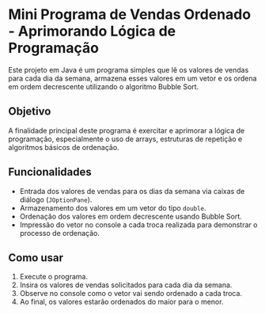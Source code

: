 # Mini Programa de Vendas Ordenado - Aprimorando Lógica de Programação

Este projeto em Java é um programa simples que lê os valores de vendas para cada dia da semana, armazena esses valores em um vetor e os ordena em ordem decrescente utilizando o algoritmo Bubble Sort. 

## Objetivo

A finalidade principal deste programa é exercitar e aprimorar a lógica de programação, especialmente o uso de arrays, estruturas de repetição e algoritmos básicos de ordenação.

## Funcionalidades

- Entrada dos valores de vendas para os dias da semana via caixas de diálogo (`JOptionPane`).
- Armazenamento dos valores em um vetor do tipo `double`.
- Ordenação dos valores em ordem decrescente usando Bubble Sort.
- Impressão do vetor no console a cada troca realizada para demonstrar o processo de ordenação.

## Como usar

1. Execute o programa.
2. Insira os valores de vendas solicitados para cada dia da semana.
3. Observe no console como o vetor vai sendo ordenado a cada troca.
4. Ao final, os valores estarão ordenados do maior para o menor.

